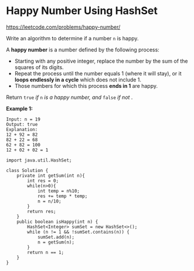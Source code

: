 # Happy Number Using HashSet

https://leetcode.com/problems/happy-number/


Write an algorithm to determine if a number `n` is happy.

A **happy number** is a number defined by the following process:

* Starting with any positive integer, replace the number by the sum of the squares of its digits.
* Repeat the process until the number equals 1 (where it will stay), or it **loops endlessly in a cycle** which does not include 1.
* Those numbers for which this process **ends in 1** are happy.

Return `true` *if* `n` *is a happy number, and* `false` *if not* .


**Example 1:**

~~~
Input: n = 19
Output: true
Explanation:
12 + 92 = 82
82 + 22 = 68
62 + 82 = 100
12 + 02 + 02 = 1
~~~


~~~
import java.util.HashSet;

class Solution {
    private int getSum(int n){
        int res = 0;
        while(n>0){
            int temp = n%10;
            res += temp * temp;
            n = n/10;
        }
        return res;
    }
    public boolean isHappy(int n) {
        HashSet<Integer> sumSet = new HashSet<>();
        while (n != 1 && !sumSet.contains(n)) {
            sumSet.add(n);
            n = getSum(n);
        }
        return n == 1;
    }
}
~~~
